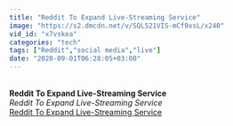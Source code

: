 ```yaml
---
title: "Reddit To Expand Live-Streaming Service"
image: "https://s2.dmcdn.net/v/SQL521VIS-mCf9xsL/x240"
vid_id: "x7vskea"
categories: "tech"
tags: ["Reddit","social media","live"]
date: "2020-09-01T06:28:05+03:00"
---
```

<br><b>Reddit To Expand Live-Streaming Service</b><br> <i>Reddit To Expand Live-Streaming Service</i><br> <u>Reddit To Expand Live-Streaming Service</u>
